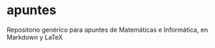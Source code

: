 apuntes
=======

Repositorio genérico para apuntes de Matemáticas e Informática, en Markdown y LaTeX
